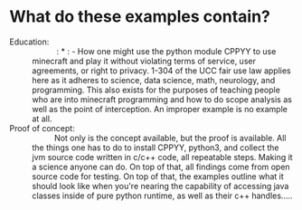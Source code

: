 # What do these examples contain?

<dl>
<dt> Education: </dt>
<dd>
&nbsp;&nbsp;&nbsp;&nbsp;&nbsp;&nbsp;&nbsp;&nbsp;&nbsp;&nbsp;
: *
: - How one might use the python module CPPYY to use minecraft and play it without violating terms of service, user agreements, or right to privacy. 1-304 of the UCC fair use law applies here as it adheres to science, data science, math, neurology, and programming. This also exists for the purposes of teaching people who are into minecraft programming and how to do scope analysis as well as the point of interception. An improper example is no example at all.
</dd>
<dt> Proof of concept: </dt>
<dd>
&nbsp;&nbsp;&nbsp;&nbsp;&nbsp;&nbsp;&nbsp;&nbsp;&nbsp;&nbsp;Not only is the concept available, but the proof is available. All the things one has to do to install CPPYY, python3, and collect the jvm source code written in c/c++ code, all repeatable steps. Making it a science anyone can do. On top of that, all findings come from open source code for testing. On top of that, the examples outline what it should look like when you're nearing the capability of accessing java classes inside of pure python runtime, as well as their c++ handles.....
</dd>
<dl>
